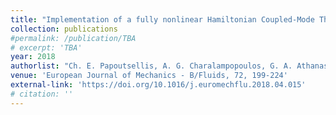 ```yaml
---
title: "Implementation of a fully nonlinear Hamiltonian Coupled-Mode Theory, and application to solitary wave problems over bathymetry"
collection: publications
#permalink: /publication/TBA
# excerpt: 'TBA'
year: 2018
authorlist: "Ch. E. Papoutsellis, A. G. Charalampopoulos, G. A. Athanassoulis"
venue: 'European Journal of Mechanics - B/Fluids, 72, 199-224'
external-link: 'https://doi.org/10.1016/j.euromechflu.2018.04.015'
# citation: ''
---
```

